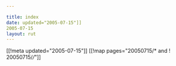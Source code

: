 ```yaml
---

title: index
date: updated="2005-07-15"]]
2005-07-15
layout: rut
---
```


[[!meta updated="2005-07-15"]]
[[!map pages="20050715/* and ! 20050715/*/*"]]
